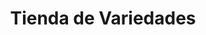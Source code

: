 ---
title: "Tienda de Variedades"
url: /ciudad-satelite/tienda-de-variedades-avenida-alfredo-sanjines-2/
shop: Lebensmittel
---